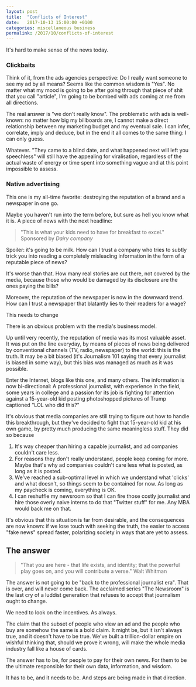 ```yaml
---
layout: post
title:  "Conflicts of Interest"
date:   2017-10-13 15:00:00 +0100
categories: miscellaneous business
permalink: /2017/10/conflicts-of-interest
---
```


It's hard to make sense of the news today.

### Clickbaits

Think of it, from the ads agencies perspective: Do I really want someone to see my ad by all means? Seems like the common wisdom is "Yes". No matter what my mood is going to be after going through that piece of shit that you call "article", I'm going to be bombed with ads coming at me from all directions.

The real answer is "we don't really know". The problematic with ads is well-known: no matter how big my billboards are, I cannot make a direct relationship between my marketing budget and my eventual sale. I can infer, correlate, imply and deduce, but in the end it all comes to the same thing: I can only guess.

Whatever. "They came to a blind date, and what happened next will left you speechless" will still have the appealing for viralisation, regardless of the actual waste of energy or time spent into something vague and at this point impossible to assess.

### Native advertising

This one is my all-time favorite: destroying the reputation of a brand and a newspaper in one go.

Maybe you haven't run into the term before, but sure as hell you know what it is. A piece of news with the next headline:

>"This is what your kids need to have for breakfast to excel."
>Sponsored by *Dairy company*

Spoiler: it's going to be milk. How can I trust a company who tries to subtly trick you into reading a completely misleading information in the form of a reputable piece of news?

It's worse than that. How many real stories are out there, not covered by the media, because those who would be damaged by its disclosure are the ones paying the bills?

Moreover, the reputation of the newspaper is now in the downward trend. How can I trust a newspaper that blatantly lies to their readers for a wage?

This needs to change

There is an obvious problem with the media's business model.

Up until very recently, the reputation of media was its most valuable asset. It was put on the line everyday, by means of pieces of news being delivered by conventional channels (TV, radio, newspaper) to the world: this is the truth. It may be a bit biased (it's Journalism 101 saying that every journalist is biased in some way), but this bias was managed as much as it was possible.

Enter the Internet, blogs like this one, and many others. The information is now bi-directional: A professional journalist, with experience in the field, some years in college and a passion for its job is fighting for attention against a 15-year-old kid posting photoshopped pictures of Trump captioned "LOL who did this?"

It's obvious that media companies are still trying to figure out how to handle this breakthrough, but they've decided to fight that 15-year-old kid at his own game, by pretty much producing the same meaningless stuff. They did so because

1. It's way cheaper than hiring a capable journalist, and ad companies couldn't care less.
2. For reasons they don't really understand, people keep coming for more. Maybe that's why ad companies couldn't care less what is posted, as long as it is posted.
3. We've reached a sub-optimal level in which we understand what 'clicks' and what doesn't, so things seem to be contained for now. As long as my paycheck is coming, everything is OK.
4. I can reshuffle my newsroom so that I can fire those costly journalist and hire those overly naive interns to do that "Twitter stuff" for me. Any MBA would back me on that.

It's obvious that this situation is far from desirable, and the consequences are now known: if we lose touch with seeking the truth, the easier to access "fake news" spread faster, polarizing society in ways that are yet to assess.

## The answer

>"That you are here - that life exists, and identity; that the powerful play goes on, and you will contribute a verse."
> Walt Whitman

The answer is not going to be "back to the professional journalist era". That is over, and will never come back. The acclaimed series "The Newsroom" is the last cry of a luddist generation that refuses to accept that journalism ought to change.

We need to look on the incentives. As always.

The claim that the subset of people who view an ad and the people who buy are somehow the same is a bold claim. It might be, but it isn't always true, and it doesn't have to be true. We've built a trillion-dollar empire on wishful thinking that, should we prove it wrong, will make the whole media industry fall like a house of cards.

The answer has to be, for people to pay for their own news. For them to be the ultimate responsible for their own data, information, and wisdom.

It has to be, and it needs to be. And steps are being made in that direction.
